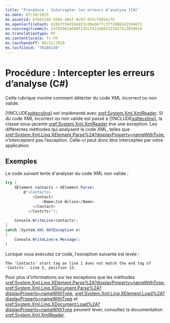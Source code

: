 ```yaml
---
title: 'Procédure : Intercepter les erreurs d’analyse (C#)'
ms.date: 07/20/2015
ms.assetid: bfb612d4-5605-48ef-8c93-915cf9d5dcfb
ms.openlocfilehash: 4195ff50d1b4d23cd9eb07fc27f20861d1504672
ms.sourcegitcommit: 2d792961ed48f235cf413d6031576373c3050918
ms.translationtype: HT
ms.contentlocale: fr-FR
ms.lasthandoff: 08/31/2019
ms.locfileid: "70204149"
---
```

# <a name="how-to-catch-parsing-errors-c"></a>Procédure : Intercepter les erreurs d’analyse (C#)
Cette rubrique montre comment détecter du code XML incorrect ou non valide.  
  
 [!INCLUDE[sqltecxlinq](~/includes/sqltecxlinq-md.md)] est implémenté avec <xref:System.Xml.XmlReader>. Si du code XML incorrect ou non valide est passé à [!INCLUDE[sqltecxlinq](~/includes/sqltecxlinq-md.md)], la classe sous-jacente <xref:System.Xml.XmlReader> ève une exception. Les différentes méthodes qui analysent le code XML, telles que <xref:System.Xml.Linq.XElement.Parse%2A?displayProperty=nameWithType>, n’interceptent pas l’exception. Celle-ci peut donc être interceptée par votre application.  
  
## <a name="example"></a>Exemples  
 Le code suivant tente d'analyser du code XML non valide :  
  
```csharp  
try {  
    XElement contacts = XElement.Parse(  
        @"<Contacts>  
            <Contact>  
                <Name>Jim Wilson</Name>  
            </Contact>  
          </Contcts>");  
  
    Console.WriteLine(contacts);  
}  
catch (System.Xml.XmlException e)  
{  
    Console.WriteLine(e.Message);  
}  
```  
  
 Lorsque vous exécutez ce code, l'exception suivante est levée :  
  
```console  
The 'Contacts' start tag on line 1 does not match the end tag of 'Contcts'. Line 5, position 13.  
```  
  
 Pour plus d'informations sur les exceptions que les méthodes <xref:System.Xml.Linq.XElement.Parse%2A?displayProperty=nameWithType>, <xref:System.Xml.Linq.XDocument.Parse%2A?displayProperty=nameWithType>, <xref:System.Xml.Linq.XElement.Load%2A?displayProperty=nameWithType> et <xref:System.Xml.Linq.XDocument.Load%2A?displayProperty=nameWithType> peuvent lever, consultez la documentation <xref:System.Xml.XmlReader>.  
  